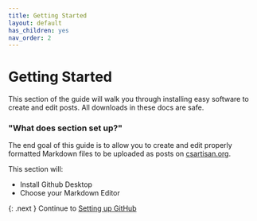 ```yaml
---
title: Getting Started
layout: default
has_children: yes
nav_order: 2
---
```


# Getting Started

This section of the guide will walk you through installing easy software to create and edit posts. All downloads in these docs are safe. 



### "What does section set up?"
The end goal of this guide is to allow you to create and edit properly formatted Markdown files to be uploaded as posts on [csartisan.org](https://csartisan.org).

This section will:

- Install Github Desktop
- Choose your Markdown Editor

{: .next } 
Continue to [Setting up GitHub](github.html)